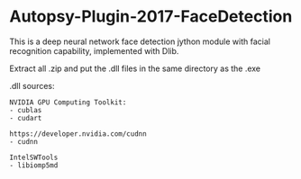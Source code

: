 # Autopsy-Plugin-2017-FaceDetection
This is a deep neural network face detection jython module with facial recognition capability, implemented with Dlib. 

 Extract all .zip and put the .dll files in the same directory as the .exe

 .dll sources:
 
 
	NVIDIA GPU Computing Toolkit:
	- cublas
	- cudart

	https://developer.nvidia.com/cudnn
	- cudnn
	
	IntelSWTools
	- libiomp5md
